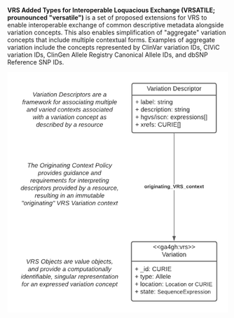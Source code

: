 **VRS Added Types for Interoperable Loquacious Exchange (VRSATILE; prounounced "versatile")** is a set of proposed extensions for VRS to enable interoperable exchange of common descriptive metadata alongside variation concepts. This also enables simplification of "aggregate" variation concepts that include multiple contextual forms. Examples of aggregate variation include the concepts represented by ClinVar variation IDs, CIViC variation IDs, ClinGen Allele Registry Canonical Allele IDs, and dbSNP Reference SNP IDs.

![Overview of VRSATILE](assets/vrsatile_overview.png)
